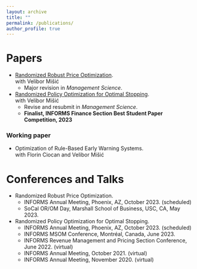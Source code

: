 ```yaml
---
layout: archive
title: ""
permalink: /publications/
author_profile: true
---
```


# Papers

* [Randomized Robust Price Optimization](https://deliverypdf.ssrn.com/delivery.php?ID=268002121029090118114029111117107072036003073064003042025006116081029121095112005076041124028101103055098074027121124120113084051045002046054004101089027098022115127088020020066065107076024088098103107071109073102099027116004010127105084100070107127029&EXT=pdf&INDEX=TRUE).  
with Velibor Mišić
    * Major revision in *Management Science*.
* [Randomized Policy Optimization for Optimal Stopping](https://deliverypdf.ssrn.com/delivery.php?ID=732088024087091092127079089122102089026050064018017000018003121126008089069006107120099022017062023057007114022123019080080087051090012016041001119069121122117016026024085031009091121028125081066019007006027124011002007118029090025112067089074103031068&EXT=pdf&INDEX=TRUE).  
with Velibor Mišić
    * Revise and resubmit in *Management Science*.
    * **Finalist, INFORMS Finance Section Best Student Paper Competition, 2023**

### Working paper
* Optimization of Rule-Based Early Warning Systems.  
with Florin Ciocan and Velibor Mišić


# Conferences and Talks
* Randomized Robust Price Optimization.
     * INFORMS Annual Meeting, Phoenix, AZ, October 2023. (scheduled)
     * SoCal OR/OM Day, Marshall School of Business, USC, CA, May 2023.
* Randomized Policy Optimization for Optimal Stopping.
     * INFORMS Annual Meeting, Phoenix, AZ, October 2023. (scheduled)
     * INFORMS MSOM Conference, Montréal, Canada, June 2023.
     * INFORMS Revenue Management and Pricing Section Conference, June 2022. (virtual)
     * INFORMS Annual Meeting, October 2021. (virtual)
     * INFORMS Annual Meeting, November 2020. (virtual)
